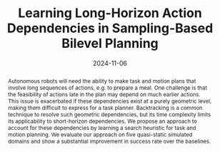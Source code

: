 ---
layout: 'publication'
title: "Learning Long-Horizon Action Dependencies in Sampling-Based Bilevel Planning"
collection: publications
type: 'conference'
permalink: /publication/2024-learning-long-horizon-dependencies-for-tamp
excerpt: 'We learn a heuristic to optimize backtracking in sampling-based approaches to Task and Motion Planning, by looking ahead at future actions in a task plan before making decisions about how to parameterize the current action.'
date: 2024-11-06
venue: 'Conference on Robot Learning (CoRL)'
paperurl: 'https://openreview.net/pdf?id=DsFQg0G4Xu'
authors: 'Bartlomiej Cieslar, <a href="http://people.csail.mit.edu/lpk/">Leslie Kaelbling</a>, <a href="http://people.csail.mit.edu/tlp/">Tomas Lozano-Perez</a>, and <strong>Jorge Mendez-Mendez</strong>'
thumbnail: 'LongHorizonTAMP.png'
abstract: 'Autonomous robots will need the ability to make task and motion plans that involve long sequences of actions, e.g. to prepare a meal. One challenge is that the feasibility of actions late in the plan may depend on much earlier actions. This issue is exacerbated if these dependencies exist at a purely geometric level, making them difficult to express for a task planner. Backtracking is a common technique to resolve such geometric dependencies, but its time complexity limits its applicability to short-horizon dependencies. We propose an approach to account for these dependencies by learning a search heuristic for task and motion planning. We evaluate our approach on five quasi-static simulated domains and show a substantial improvement in success rate over the baselines.'
bibtex: "@inproceedings{cieslar2024learning,
    <br> author = {Cieslar, Bartlomiej and Kaelbling, Leslie Pack and Lozano-Perez, Tomas and Mendez-Mendez, Jorge},
    <br> booktitle = {Proceedings of the 8th Conference on Robot Learning (CoRL-24)},
    <br> title = {Learning Long-Horizon Action Dependencies in Sampling-Based Bilevel Planning},
    <br> year = {2024},
    <br>}"
---